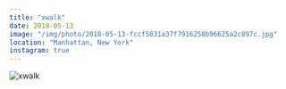 ```yaml
---
title: "xwalk"
date: 2018-05-13
image: "/img/photo/2018-05-13-fccf5831a37f7916258b96625a2c897c.jpg"
location: "Manhattan, New York"
instagram: true
---
```


![xwalk](/img/photo/2018-05-13-fccf5831a37f7916258b96625a2c897c.jpg)
